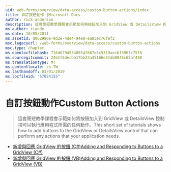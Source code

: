 ```yaml
---
uid: web-forms/overview/data-access/custom-button-actions/index
title: 自訂按鈕動作 |Microsoft Docs
author: rick-anderson
description: 這套簡短教學課程會示範如何將按鈕加入到 GridView 或 DetailsView 控制項可以執行應用程式所需的任何動作。
ms.author: riande
ms.date: 10/05/2011
ms.assetid: d062986e-9d2e-4de4-94e8-ea83ec76fef2
msc.legacyurl: /web-forms/overview/data-access/custom-button-actions
msc.type: chapter
ms.openlocfilehash: 716d67945340554f867e5c5319aecbf3967c75f6
ms.sourcegitcommit: 24b1f6decbb17bb22a45166e5fdb0845c65af498
ms.translationtype: MT
ms.contentlocale: zh-TW
ms.lasthandoff: 03/01/2019
ms.locfileid: "57024155"
---
```

<a name="custom-button-actions"></a><span data-ttu-id="64a5a-103">自訂按鈕動作</span><span class="sxs-lookup"><span data-stu-id="64a5a-103">Custom Button Actions</span></span>
====================
> <span data-ttu-id="64a5a-104">這套簡短教學課程會示範如何將按鈕加入到 GridView 或 DetailsView 控制項可以執行應用程式所需的任何動作。</span><span class="sxs-lookup"><span data-stu-id="64a5a-104">This short set of tutorials shows how to add buttons to the GridView or DetailsView control that can perform any actions that your application needs.</span></span>


- [<span data-ttu-id="64a5a-105">新增與回應 GridView 的按鈕 (C#)</span><span class="sxs-lookup"><span data-stu-id="64a5a-105">Adding and Responding to Buttons to a GridView (C#)</span></span>](adding-and-responding-to-buttons-to-a-gridview-cs.md)
- [<span data-ttu-id="64a5a-106">新增與回應 GridView 的按鈕 (VB)</span><span class="sxs-lookup"><span data-stu-id="64a5a-106">Adding and Responding to Buttons to a GridView (VB)</span></span>](adding-and-responding-to-buttons-to-a-gridview-vb.md)
